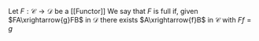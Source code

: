 Let $F:\mathcal{C}\to \mathcal{D}$ be a [[Functor]]
We say that $F$ is full if, given $FA\xrightarrow{g}FB$ in $\mathcal{D}$ 
there exists $A\xrightarrow{f}B$ in $\mathcal{C}$ with $Ff=g$